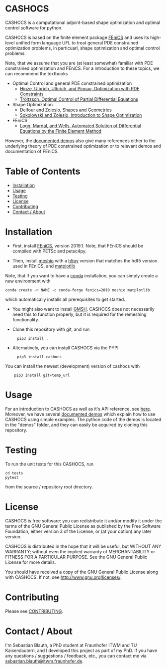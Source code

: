 # CASHOCS


CASHOCS is a computational adjoint-based shape optimization and optimal control software for python.

CASHOCS is based on the finite element package [FEniCS](https://fenicsproject.org) and uses its high-level unified form language UFL to treat general PDE constrained optimization problems, in particuarl, shape optimization and optimal control problems.

Note, that we assume that you are (at least somewhat) familiar with PDE constrained optimization and FEniCS. For a introduction to these topics, we can recommend the textbooks

- Optimal Control and general PDE constrained optimization
    - [Hinze, Ulbrich, Ulbrich, and Pinnau, Optimization with PDE Constraints](https://doi.org/10.1007/978-1-4020-8839-1)
    - [Tröltzsch, Optimal Control of Partial Differential Equations](https://doi.org/10.1090/gsm/112)
- Shape Optimization
    - [Delfour and Zolesio, Shapes and Geometries](https://doi.org/10.1137/1.9780898719826)
    - [Sokolowski and Zolesio, Introduction to Shape Optimization](https://doi.org/10.1007/978-3-642-58106-9)
- FEniCS
    - [Logg, Mardal, and Wells, Automated Solution of Differential Equations by the Finite Element Method](https://doi.org/10.1007/978-3-642-23099-8)

However, the [documented demos](temp_url) also give many references either to the underlying theory of PDE constrained optimization or to relevant demos and documentation of FEniCS.


Table of Contents
=================

  * [Installation](#installation)
  * [Usage](#usage)
  * [Testing](#testing)
  * [License](#license)
  * [Contributing](#contributing)
  * [Contact / About](#contact-about)

Installation
============

- First, install [FEniCS](https://fenicsproject.org/download/), version 2019.1. Note, that FEniCS should be compiled with PETSc and petsc4py.

- Then, install [meshio](https://github.com/nschloe/meshio) with a [h5py](https://www.h5py.org) version that matches the hdf5 version used in FEniCS, and [matplotlib](https://matplotlib.org/)


Note, that if you want to have a [conda](https://docs.conda.io/en/latest/index.html) installation, you can simply create a new environment with

    conda create -n NAME -c conda-forge fenics=2019 meshio matplotlib

which automatically installs all prerequisites to get started.

- You might also want to install [GMSH](https://gmsh.info/). CASHOCS does not necessarily need this to function properly, but it is required for the remeshing functionality.

- Clone this repository with git, and run

        pip3 install .

- Alternatively, you can install CASHOCS via the PYPI

        pip3 install cashocs

 You can install the newest (development) version of cashocs with

        pip3 install git+temp_url

Usage
=====

For an introduction to CASHOCS as well as it's API reference, see [here](temp_url). Moreover, we have several [documented demos](temp_url) which explain how to use CASHOCS
using simple examples. The python code of the demos is located in the "demos" folder, and they can easily be acquired by cloning this repository.


Testing
=======

To run the unit tests for this CASHOCS, run

    cd tests
    pytest

from the source / repository root directory.


License
=======

CASHOCS is free software: you can redistribute it and/or modify it under the terms of the GNU General Public License as published by the Free Software Foundation, either version 3 of the License, or (at your option) any later version.

CASHCOS is distributed in the hope that it will be useful, but WITHOUT ANY WARRANTY; without even the implied warranty of MERCHANTABILITY or FITNESS FOR A PARTICULAR PURPOSE. See the GNU General Public License for more details.

You should have received a copy of the GNU General Public License along with CASHOCS. If not, see <http://www.gnu.org/licenses/>.


Contributing
============

Please see [CONTRIBUTING](./CONTRIBUTING.md).

Contact / About
===============

I'm Sebastian Blauth, a PhD student at Fraunhofer ITWM and TU Kaiserslautern,
and I developed this project as part of my PhD. If you have any questions /
suggestions / feedback, etc., you can contact me via
[sebastian.blauth@itwm.fraunhofer.de](mailto:sebastian.blauth@itwm.fraunhofer.de).
